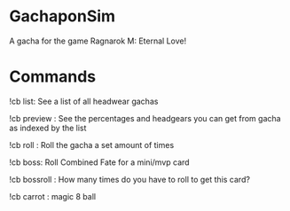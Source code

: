 # GachaponSim
A gacha for the game Ragnarok M: Eternal Love!

# Commands
!cb list: See a list of all headwear gachas

!cb preview <index>: See the percentages and headgears you can get from gacha as indexed by the list
  
!cb roll <index> <amount>: Roll the gacha a set amount of times
  
!cb boss: Roll Combined Fate for a mini/mvp card

!cb bossroll <boss card>: How many times do you have to roll to get this card?
  
!cb carrot <question>: magic 8 ball
